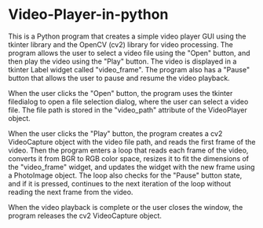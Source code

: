 # Video-Player-in-python

This is a Python program that creates a simple video player GUI using the tkinter library and the OpenCV (cv2) library for video processing. The program allows the user to select a video file using the "Open" button, and then play the video using the "Play" button. The video is displayed in a tkinter Label widget called "video_frame". The program also has a "Pause" button that allows the user to pause and resume the video playback.

When the user clicks the "Open" button, the program uses the tkinter filedialog to open a file selection dialog, where the user can select a video file. The file path is stored in the "video_path" attribute of the VideoPlayer object.

When the user clicks the "Play" button, the program creates a cv2 VideoCapture object with the video file path, and reads the first frame of the video. Then the program enters a loop that reads each frame of the video, converts it from BGR to RGB color space, resizes it to fit the dimensions of the "video_frame" widget, and updates the widget with the new frame using a PhotoImage object. The loop also checks for the "Pause" button state, and if it is pressed, continues to the next iteration of the loop without reading the next frame from the video.

When the video playback is complete or the user closes the window, the program releases the cv2 VideoCapture object.



